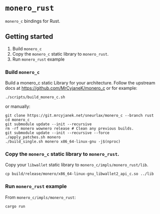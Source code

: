 # `monero_rust`
`monero_c` bindings for Rust.

## Getting started
1. Build `monero_c`
2. Copy the `monero_c` static library to `monero_rust`.
3. Run `monero_rust` example

### Build `monero_c`
Build a monero_c static Library for your architecture.  Follow the upstream docs
at https://github.com/MrCyjaneK/monero_c or for example:
```
./scripts/build_monero_c.sh
```
<!-- TODO add param for arch -->

or manually:
```
git clone https://git.mrcyjanek.net/sneurlax/monero_c --branch rust
cd monero_c
git submodule update --init --recursive
rm -rf monero wownero release # Clean any previous builds.
git submodule update --init --recursive --force
./apply_patches.sh monero
./build_single.sh monero x86_64-linux-gnu -j$(nproc)
```
<!-- TODO add unxz etc -->

### Copy the `monero_c` static library to `monero_rust`. 
Copy your `libwallet` static library to `monero_c/impls/monero_rust/lib`.
```
cp build/release/monero/x86_64-linux-gnu_libwallet2_api_c.so ../lib
```
<!-- TODO automatically copy using arch provided as param IAW TODO above -->

### Run `monero_rust` example
From `monero_c/impls/monero_rust`:
```
cargo run
```
